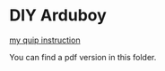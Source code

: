 # DIY Arduboy

[my quip instruction](https://quip.com/Ab6JAsw7zYSA/DIY-Arduboy)

You can find a pdf version in this folder.
